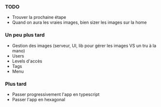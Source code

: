 ### TODO

- Trouver la prochaine étape
- Quand on aura les vraies images, bien sizer les images sur la home

### Un peu plus tard

- Gestion des images (serveur, UI, lib pour gérer les images VS un tru à la mano)
- Users
- Levels d'accès
- Tags
- Menu

### Plus tard

- Passer progressivement l'app en typescript
- Passer l'app en hexagonal
